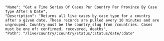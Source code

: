     "Name": "Get a Time Series Of Cases Per Country Per Province By Case Type After A Date",
    "Description": "Returns all live cases by case type for a country after a given date. These records are pulled every 10 minutes and are ungrouped. Country must be the country_slug from /countries. Cases must be one of: confirmed, recovered, deaths",
    "Path": "/live/country/:country/status/:status/date/:date"